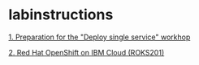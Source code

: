 # labinstructions

[1. Preparation for the "Deploy single service" workhop](single.md)

[2. Red Hat OpenShift on IBM Cloud (ROKS201)](roks201.md)

